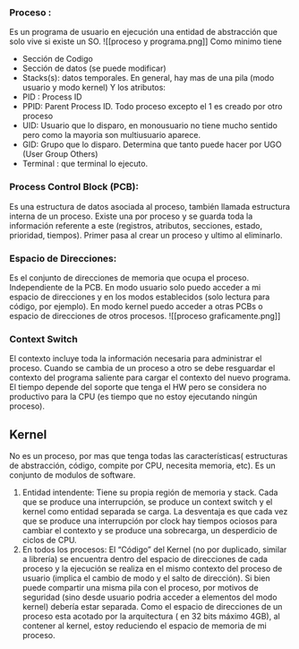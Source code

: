 ### Proceso : 
Es un programa de usuario en ejecución una entidad de abstracción que solo vive si existe un SO. 
![[proceso y programa.png]]
Como minimo tiene 
- Sección de Codigo
- Sección de datos (se puede modificar)
- Stacks(s): datos temporales. En general, hay mas de una pila (modo usuario y modo kernel)
Y los atributos:
- PID : Process ID
- PPID: Parent Process ID. Todo proceso excepto el 1 es creado por otro proceso
- UID: Usuario que lo disparo, en monousuario no tiene mucho sentido pero como la mayoria son multiusuario aparece.
- GID: Grupo que lo disparo. Determina que tanto puede hacer por UGO (User Group Others)
- Terminal : que terminal lo ejecuto.
### Process Control Block (PCB):
Es una estructura de datos asociada al proceso, también llamada estructura interna de un proceso. Existe una por proceso y se guarda toda la información referente a este (registros, atributos, secciones, estado, prioridad, tiempos).
Primer pasa al crear un proceso y ultimo al eliminarlo.

### Espacio de Direcciones:
Es el conjunto de direcciones de memoria que ocupa el proceso. Independiente de la PCB. En modo usuario solo puedo acceder a mi espacio de direcciones y en los modos establecidos (solo lectura para código, por ejemplo). En modo kernel puedo acceder a otras PCBs o espacio de direcciones de otros procesos.
![[proceso graficamente.png]]

### Context Switch
El contexto incluye toda la información necesaria para administrar el proceso. Cuando se cambia de un proceso a otro se debe resguardar el contexto del programa saliente para cargar el contexto del nuevo programa. El tiempo depende del soporte que tenga el HW pero se considera no productivo para la CPU (es tiempo que no estoy ejecutando ningún proceso).

## Kernel
No es un proceso, por mas que tenga todas las características( estructuras de abstracción, código, compite por CPU, necesita memoria, etc). Es un conjunto de modulos de software.

1. Entidad intendente: Tiene su propia región de memoria y stack. Cada que se produce una interrupción, se produce un context switch y el kernel como entidad separada se carga. La desventaja es que cada vez que se produce una interrupción por clock hay  tiempos ociosos para cambiar el contexto y se produce una sobrecarga, un desperdicio de ciclos de CPU.
2. En todos los procesos: El “Código” del Kernel (no por duplicado, similar a librería) se encuentra dentro del espacio de direcciones de cada proceso y la ejecución se realiza en el mismo contexto del proceso de usuario (implica el cambio de modo y el salto de dirección). Si bien puede compartir una misma pila con el proceso, por motivos de seguridad (sino desde usuario podria acceder a elementos del modo kernel) debería estar separada. Como el espacio de direcciones de un proceso esta acotado por la arquitectura ( en 32 bits máximo 4GB), al contener al kernel, estoy reduciendo el espacio de memoria de mi proceso. 